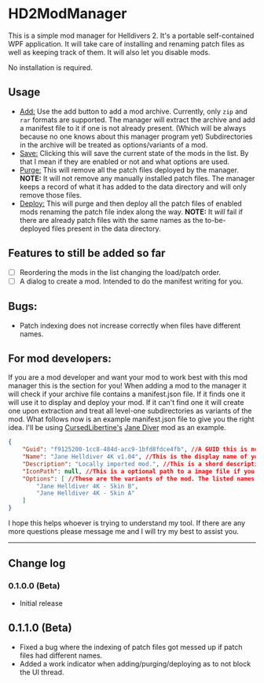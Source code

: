 ﻿# HD2ModManager
This is a simple mod manager for Helldivers 2.
It's a portable self-contained WPF application. It will take care of installing and renaming patch files as well as keeping track of them. It will also let you disable mods.

No installation is required.

## Usage
- <u>Add:</u> Use the add button to add a mod archive. Currently, only `zip` and `rar` formats are supported. The manager will extract the archive and add a manifest file to it if one is not already present. (Which will be always because no one knows about this manager program yet) Subdirectories in the archive will be treated as options/variants of a mod.
- <u>Save:</u> Clicking this will save the current state of the mods in the list. By that I mean if they are enabled or not and what options are used.
- <u>Purge:</u> This will remove all the patch files deployed by the manager. **NOTE:** It will not remove any manually installed patch files. The manager keeps a record of what it has added to the data directory and will only remove those files.
- <u>Deploy:</u> This will purge and then deploy all the patch files of enabled mods renaming the patch file index along the way. **NOTE:** It *will* fail if there are already patch files with the same names as the to-be-deployed files present in the data directory.

## Features to still be added so far
- [ ] Reordering the mods in the list changing the load/patch order.
- [ ] A dialog to create a mod. Intended to do the manifest writing for you.

## Bugs:
- Patch indexing does not increase correctly when files have different names.

## For mod developers:
If you are a mod developer and want your mod to work best with this mod manager this is the section for you!
When adding a mod to the manager it will check if your archive file contains a manifest.json file. If it finds one it will use it to display and deploy your mod. If it can't find one it will create one upon extraction and treat all level-one subdirectories as variants of the mod.
What follows now is an example manifest.json file to give you the right idea. I'll be using [CursedLibertine's](https://next.nexusmods.com/profile/CursedLibertine/about-me) [Jane Diver](https://www.nexusmods.com/helldivers2/mods/69) mod as an example.
```json
﻿{
    "Guid": "f9125200-1cc8-484d-acc9-1bfd8fdce4fb", //A GUID this is nothing visible but must be uniqe. The manager uses it to identify your mod.
    "Name": "Jane Helldiver 4K v1.04", //This is the display name of your mod.
    "Description": "Locally imported mod.", //This is a shord description of your mod.
    "IconPath": null, //This is a optional path to a image file if you want your mod to have a icon in the manager.
    "Options": [ //These are the variants of the mod. The listed names must be the exact same as the sub directories in your archive.
        "Jane Helldiver 4K - Skin B",
        "Jane Helldiver 4K - Skin A"
    ]
}
```
I hope this helps whoever is trying to understand my tool.
If there are any more questions please message me and I will try my best to assist you.

---
## Change log

### 0.1.0.0 (Beta)
- Initial release

## 0.1.1.0 (Beta)
- Fixed a bug where the indexing of patch files got messed up if patch files had different names.
- Added a work indicator when adding/purging/deploying as to not block the UI thread.